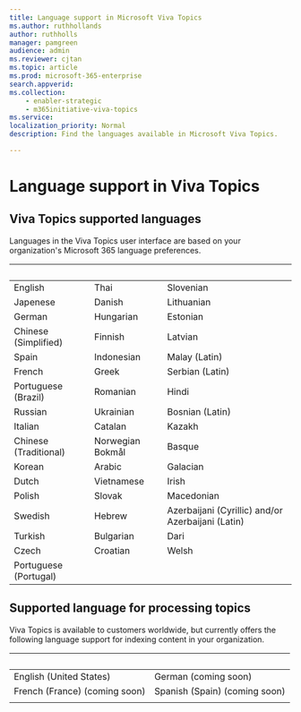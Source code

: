 ```yaml
---
title: Language support in Microsoft Viva Topics
ms.author: ruthhollands
author: ruthholls
manager: pamgreen
audience: admin
ms.reviewer: cjtan
ms.topic: article
ms.prod: microsoft-365-enterprise
search.appverid: 
ms.collection: 
    - enabler-strategic
    - m365initiative-viva-topics
ms.service: 
localization_priority: Normal
description: Find the languages available in Microsoft Viva Topics.

---
```



# Language support in Viva Topics

## Viva Topics supported languages
Languages in the Viva Topics user interface are based on your organization's Microsoft 365 language preferences. 

|&nbsp;  | &nbsp; |&nbsp; |
|---|---|---|
English|Thai|Slovenian
Japenese|Danish|Lithuanian
German|Hungarian|Estonian
Chinese (Simplified)|Finnish|Latvian
Spain|Indonesian|Malay (Latin)
French|Greek|Serbian (Latin)
Portuguese (Brazil)|Romanian|Hindi
Russian|Ukrainian|Bosnian (Latin)
Italian|Catalan|Kazakh
Chinese (Traditional)|Norwegian Bokmål|Basque
Korean|Arabic|Galacian
Dutch|Vietnamese|Irish
Polish|Slovak|Macedonian
Swedish|Hebrew|Azerbaijani (Cyrillic) and/or Azerbaijani (Latin)
Turkish|Bulgarian|Dari
Czech|Croatian|Welsh
Portuguese (Portugal)| |

## Supported language for processing topics


Viva Topics is available to customers worldwide, but currently offers the following language support for indexing content in your organization.

|&nbsp; |&nbsp;  |
|---|---|
English (United States)|German (coming soon)|
French (France) (coming soon)|Spanish (Spain) (coming soon)|
| |


